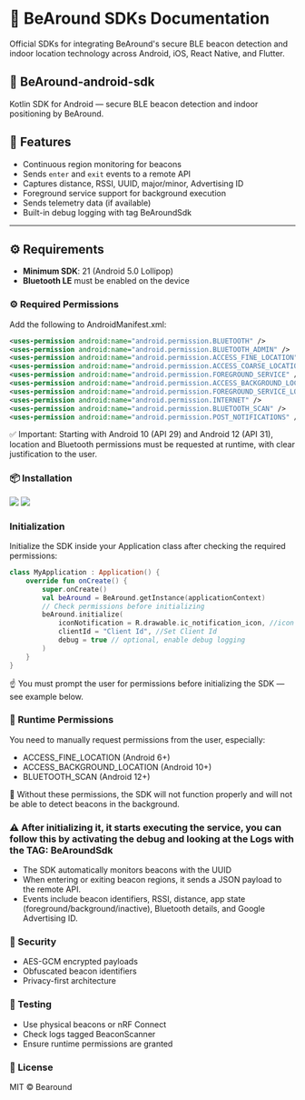 # 🐻 BeAround SDKs Documentation

Official SDKs for integrating BeAround's secure BLE beacon detection and indoor location technology across Android, iOS, React Native, and Flutter.

## 📱 BeAround-android-sdk

Kotlin SDK for Android — secure BLE beacon detection and indoor positioning by BeAround.

## 🧩 Features

- Continuous region monitoring for beacons
- Sends `enter` and `exit` events to a remote API
- Captures distance, RSSI, UUID, major/minor, Advertising ID
- Foreground service support for background execution
- Sends telemetry data (if available)
- Built-in debug logging with tag BeAroundSdk

---

## ⚙️ Requirements

- **Minimum SDK**: 21 (Android 5.0 Lollipop)
- **Bluetooth LE** must be enabled on the device

### ⚙️ Required Permissions

Add the following to AndroidManifest.xml:

```xml
<uses-permission android:name="android.permission.BLUETOOTH" />
<uses-permission android:name="android.permission.BLUETOOTH_ADMIN" />
<uses-permission android:name="android.permission.ACCESS_FINE_LOCATION" />
<uses-permission android:name="android.permission.ACCESS_COARSE_LOCATION" />
<uses-permission android:name="android.permission.FOREGROUND_SERVICE" />
<uses-permission android:name="android.permission.ACCESS_BACKGROUND_LOCATION" />
<uses-permission android:name="android.permission.FOREGROUND_SERVICE_LOCATION" />
<uses-permission android:name="android.permission.INTERNET" />
<uses-permission android:name="android.permission.BLUETOOTH_SCAN" />
<uses-permission android:name="android.permission.POST_NOTIFICATIONS" />
```
✅ Important: Starting with Android 10 (API 29) and Android 12 (API 31), location and Bluetooth permissions must be requested at runtime, with clear justification to the user.

### 📦 Installation

[![](https://jitpack.io/v/Bearound/bearound-android-sdk.svg)](https://jitpack.io/#Bearound/bearound-android-sdk) [![](https://img.shields.io/badge/GitHub%20Packages-v1.0.15-blue)](https://github.com/Bearound/bearound-android-sdk/packages/2631094)

### Initialization
Initialize the SDK inside your Application class after checking the required permissions:

```kotlin
class MyApplication : Application() {
    override fun onCreate() {
        super.onCreate()
        val beAround = BeAround.getInstance(applicationContext)
        // Check permissions before initializing
        beAround.initialize(
            iconNotification = R.drawable.ic_notification_icon, //icon show notification service
            clientId = "Client Id", //Set Client Id
            debug = true // optional, enable debug logging
        )
    }
}
```
☝️ You must prompt the user for permissions before initializing the SDK — see example below.

### 🔐 Runtime Permissions

You need to manually request permissions from the user, especially:

- ACCESS_FINE_LOCATION (Android 6+)
- ACCESS_BACKGROUND_LOCATION (Android 10+)
- BLUETOOTH_SCAN (Android 12+)

📌 Without these permissions, the SDK will not function properly and will not be able to detect beacons in the background.

### ⚠️ After initializing it, it starts executing the service, you can follow this by activating the debug and looking at the Logs with the TAG: BeAroundSdk

- The SDK automatically monitors beacons with the UUID
- When entering or exiting beacon regions, it sends a JSON payload to the remote API.
- Events include beacon identifiers, RSSI, distance, app state (foreground/background/inactive), Bluetooth details, and Google Advertising ID.

### 🔐 Security

- AES-GCM encrypted payloads
- Obfuscated beacon identifiers
- Privacy-first architecture

### 🧪 Testing

- Use physical beacons or nRF Connect
- Check logs tagged BeaconScanner
- Ensure runtime permissions are granted

### 📄 License

MIT © Bearound


